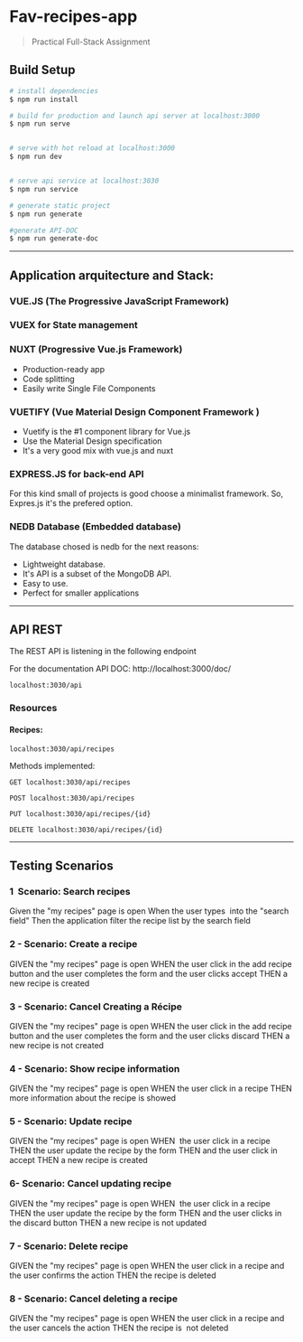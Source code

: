 # Fav-recipes-app

> Practical Full-Stack Assignment

## Build Setup

```bash
# install dependencies
$ npm run install

# build for production and launch api server at localhost:3000
$ npm run serve


# serve with hot reload at localhost:3000
$ npm run dev


# serve api service at localhost:3030
$ npm run service

# generate static project
$ npm run generate

#generate API-DOC
$ npm run generate-doc
```

---

## Application arquitecture and Stack:

### VUE.JS (The Progressive JavaScript Framework)

### VUEX for State management

### NUXT (Progressive Vue.js Framework)

-   Production-ready app
-   Code splitting
-   Easily write Single File Components

### VUETIFY (Vue Material Design Component Framework )

-   Vuetify is the #1 component library for Vue.js
-   Use the Material Design specification
-   It's a very good mix with vue.js and nuxt

### EXPRESS.JS for back-end API

For this kind small of projects is good choose a minimalist framework. So, Expres.js it's the prefered option.

### NEDB Database (Embedded database)

The database chosed is nedb for the next reasons:

-   Lightweight database.
-   It's API is a subset of the MongoDB API.
-   Easy to use.
-   Perfect for smaller applications

---

## API REST

The REST API is listening in the following endpoint

For the documentation API DOC: http://localhost:3000/doc/

```
localhost:3030/api
```

### Resources

#### Recipes:

```
localhost:3030/api/recipes
```

Methods implemented:

```
GET localhost:3030/api/recipes
```

```
POST localhost:3030/api/recipes
```

```
PUT localhost:3030/api/recipes/{id}
```

```
DELETE localhost:3030/api/recipes/{id}
```

---

## Testing Scenarios

### 1  Scenario: Search recipes

Given the "my recipes" page is open
When the user types  into the "search field"
Then the application filter the recipe list by the search field

### 2 - Scenario: Create a recipe

GIVEN the "my recipes" page is open
WHEN the user click in the add recipe button and the user completes the form and the user clicks accept
THEN a new recipe is created

### 3 - Scenario: Cancel Creating a Récipe

GIVEN the "my recipes" page is open
WHEN the user click in the add recipe button and the user completes the form and the user clicks discard
THEN a new recipe is not created

### 4 - Scenario: Show recipe information

GIVEN the "my recipes" page is open
WHEN the user click in a recipe
THEN more information about the recipe is showed

### 5 - Scenario: Update recipe

GIVEN the "my recipes" page is open
WHEN  the user click in a recipe
THEN the user update the recipe by the form
THEN and the user click in accept
THEN a new recipe is created

### 6- Scenario: Cancel updating recipe

GIVEN the "my recipes" page is open
WHEN  the user click in a recipe
THEN the user update the recipe by the form
THEN and the user clicks in the discard button
THEN a new recipe is not updated

### 7 - Scenario: Delete recipe

GIVEN the "my recipes" page is open
WHEN the user click in a recipe and the user confirms the action
THEN the recipe is deleted

### 8 - Scenario: Cancel deleting a recipe

GIVEN the "my recipes" page is open
WHEN the user click in a recipe and the user cancels the action
THEN the recipe is  not deleted
